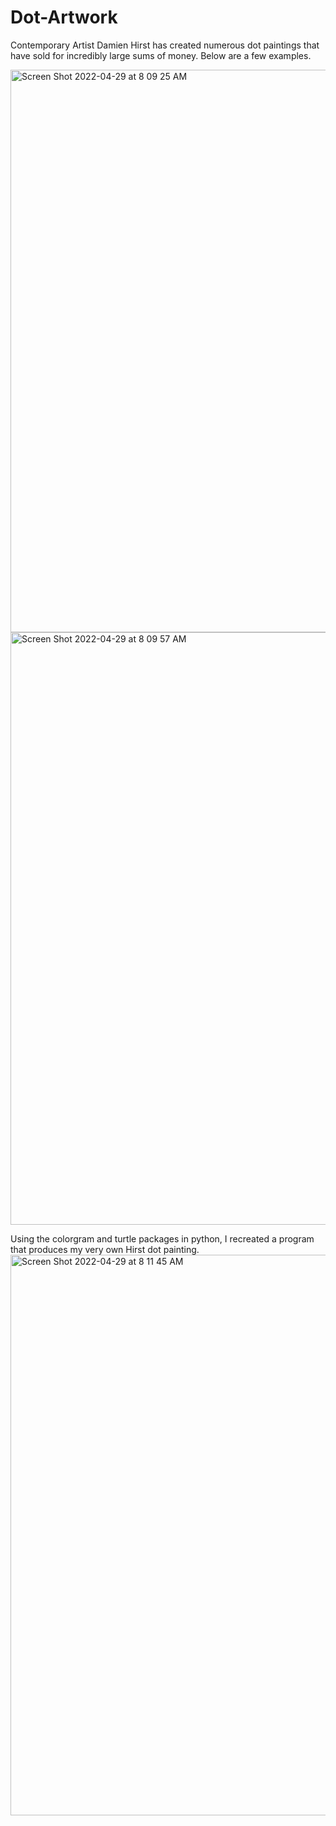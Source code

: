# Dot-Artwork

Contemporary Artist Damien Hirst has created numerous dot paintings that have sold for incredibly large sums of money. Below
are a few examples.

<img width="900" alt="Screen Shot 2022-04-29 at 8 09 25 AM" src="https://user-images.githubusercontent.com/54502182/165941592-721a73a6-3106-483d-8131-2f8ac78397d4.png">

<img width="948" alt="Screen Shot 2022-04-29 at 8 09 57 AM" src="https://user-images.githubusercontent.com/54502182/165941658-302a0de5-3fe7-416b-8052-bf759bf3c82b.png">

Using the colorgram and turtle packages in python, I recreated a program that produces my very own Hirst dot painting.
<img width="897" alt="Screen Shot 2022-04-29 at 8 11 45 AM" src="https://user-images.githubusercontent.com/54502182/165941917-9ea87372-5e88-460c-a7ef-b9d0db64c5a4.png">

